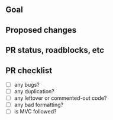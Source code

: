 ## Goal

## Proposed changes

## PR status, roadblocks, etc
 
## PR checklist 

* [ ] any bugs? 
* [ ] any duplication?
* [ ] any leftover or commented-out code?
* [ ] any bad formatting?
* [ ] is MVC followed?
